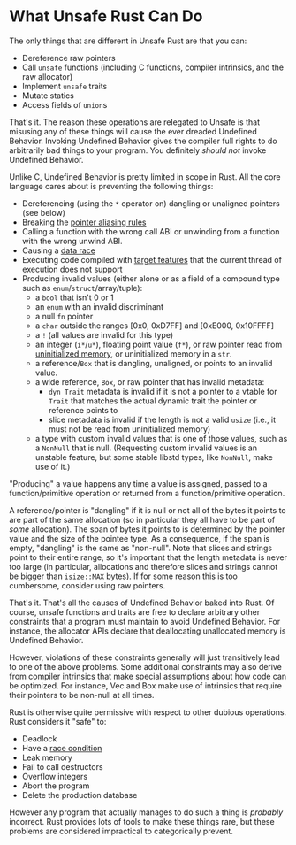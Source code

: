 # What Unsafe Rust Can Do

The only things that are different in Unsafe Rust are that you can:

* Dereference raw pointers
* Call `unsafe` functions (including C functions, compiler intrinsics, and the raw allocator)
* Implement `unsafe` traits
* Mutate statics
* Access fields of `union`s

That's it. The reason these operations are relegated to Unsafe is that misusing
any of these things will cause the ever dreaded Undefined Behavior. Invoking
Undefined Behavior gives the compiler full rights to do arbitrarily bad things
to your program. You definitely *should not* invoke Undefined Behavior.

Unlike C, Undefined Behavior is pretty limited in scope in Rust. All the core
language cares about is preventing the following things:

* Dereferencing (using the `*` operator on) dangling or unaligned pointers (see below)
* Breaking the [pointer aliasing rules][]
* Calling a function with the wrong call ABI or unwinding from a function with the wrong unwind ABI.
* Causing a [data race][race]
* Executing code compiled with [target features][] that the current thread of execution does
  not support
* Producing invalid values (either alone or as a field of a compound type such
  as `enum`/`struct`/array/tuple):
    * a `bool` that isn't 0 or 1
    * an `enum` with an invalid discriminant
    * a null `fn` pointer
    * a `char` outside the ranges [0x0, 0xD7FF] and [0xE000, 0x10FFFF]
    * a `!` (all values are invalid for this type)
    * an integer (`i*`/`u*`), floating point value (`f*`), or raw pointer read from
      [uninitialized memory][], or uninitialized memory in a `str`.
    * a reference/`Box` that is dangling, unaligned, or points to an invalid value.
    * a wide reference, `Box`, or raw pointer that has invalid metadata:
        * `dyn Trait` metadata is invalid if it is not a pointer to a vtable for
          `Trait` that matches the actual dynamic trait the pointer or reference points to
        * slice metadata is invalid if the length is not a valid `usize`
          (i.e., it must not be read from uninitialized memory)
    * a type with custom invalid values that is one of those values, such as a
      `NonNull` that is null. (Requesting custom invalid values is an unstable
      feature, but some stable libstd types, like `NonNull`, make use of it.)

"Producing" a value happens any time a value is assigned, passed to a
function/primitive operation or returned from a function/primitive operation.

A reference/pointer is "dangling" if it is null or not all of the bytes it
points to are part of the same allocation (so in particular they all have to be
part of *some* allocation). The span of bytes it points to is determined by the
pointer value and the size of the pointee type. As a consequence, if the span is
empty, "dangling" is the same as "non-null". Note that slices and strings point
to their entire range, so it's important that the length metadata is never too
large (in particular, allocations and therefore slices and strings cannot be
bigger than `isize::MAX` bytes). If for some reason this is too cumbersome,
consider using raw pointers.

That's it. That's all the causes of Undefined Behavior baked into Rust. Of
course, unsafe functions and traits are free to declare arbitrary other
constraints that a program must maintain to avoid Undefined Behavior. For
instance, the allocator APIs declare that deallocating unallocated memory is
Undefined Behavior.

However, violations of these constraints generally will just transitively lead to one of
the above problems. Some additional constraints may also derive from compiler
intrinsics that make special assumptions about how code can be optimized. For instance,
Vec and Box make use of intrinsics that require their pointers to be non-null at all times.

Rust is otherwise quite permissive with respect to other dubious operations.
Rust considers it "safe" to:

* Deadlock
* Have a [race condition][race]
* Leak memory
* Fail to call destructors
* Overflow integers
* Abort the program
* Delete the production database

However any program that actually manages to do such a thing is *probably*
incorrect. Rust provides lots of tools to make these things rare, but
these problems are considered impractical to categorically prevent.

[pointer aliasing rules]: references.html
[uninitialized memory]: uninitialized.html
[race]: races.html
[target features]: ../reference/attributes/codegen.html#the-target_feature-attribute
